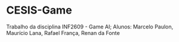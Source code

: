 # CESIS-Game
Trabalho da disciplina INF2609 - Game AI; Alunos: Marcelo Paulon, Maurício Lana, Rafael França, Renan da Fonte
